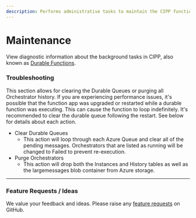 ```yaml
---
description: Performs administrative tasks to maintain the CIPP function app.
---
```


# Maintenance

View diagnostic information about the background tasks in CIPP, also known as [Durable Functions](https://learn.microsoft.com/en-us/azure/azure-functions/durable/durable-functions-overview).

### Troubleshooting

This section allows for clearing the Durable Queues or purging all Orchestrator history. If you are experiencing performance issues, it's possible that the function app was upgraded or restarted while a durable function was executing. This can cause the function to loop indefinitely. It's recommended to clear the durable queue following the restart. See below for details about each action.

* Clear Durable Queues
  * This action will loop through each Azure Queue and clear all of the pending messages. Orchestrators that are listed as running will be changed to Failed to prevent re-execution.
* Purge Orchestrators
  * This action will drop both the Instances and History tables as well as the largemessages blob container from Azure storage.

***

### Feature Requests / Ideas

We value your feedback and ideas. Please raise any [feature requests](https://github.com/KelvinTegelaar/CIPP/issues/new?assignees=\&labels=enhancement%2Cno-priority\&projects=\&template=feature.yml\&title=%5BFeature+Request%5D%3A+) on GitHub.
